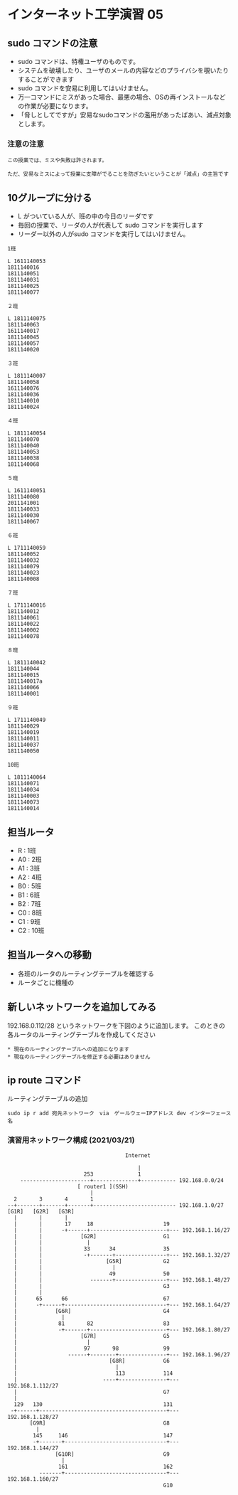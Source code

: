 # インターネット工学演習 05


## sudo コマンドの注意

* sudo コマンドは、特権ユーザのものです。
* システムを破壊したり、ユーザのメールの内容などのプライバシを覗いたりすることができます
* sudo コマンドを安易に利用してはいけません。
* 万一コマンドにミスがあった場合、最悪の場合、OSの再インストールなどの作業が必要になります。
* 「脅しとしてですが」安易なsudoコマンドの濫用があったばあい、減点対象とします。

### 注意の注意

	この授業では、ミスや失敗は許されます。
	
	ただ、安易なミスによって授業に支障がでることを防ぎたいということが「減点」の主旨です

## 10グループに分ける


* L がついている人が、班の中の今日のリーダです
* 毎回の授業で、リーダの人が代表して sudo コマンドを実行します
* リーダー以外の人がsudo コマンドを実行してはいけません。

```
1班

L 1611140053
1811140016
1811140051
1811140031
1811140025
1811140077

２班

L 1811140075
1811140063
1611140017
1811140045
1811140057
1811140020

３班

L 1811140007
1811140058
1611140076
1811140036
1811140010
1811140024

４班

L 1811140054
1811140070
1811140040
1811140053
1811140038
1811140068

５班

L 1611140051
1811140080
2011141001
1811140033
1811140030
1811140067

６班

L 1711140059
1811140052
1811140032
1811140079
1811140023
1811140008

７班

L 1711140016
1811140012
1811140061
1811140022
1811140002
1811140078

８班

L 1811140042
1811140044
1811140015
1811140017a
1811140066
1811140001

９班

L 1711140049
1811140029
1811140019
1811140011
1811140037
1811140050

10班

L 1811140064
1811140071
1811140034
1811140003
1811140073
1811140014
```


## 担当ルータ

* R  :   1班
* A0 :   2班
* A1 :   3班
* A2 :   4班
* B0 :   5班
* B1 :   6班
* B2 :   7班
* C0 :   8班
* C1 :   9班
* C2 :  10班


## 担当ルータへの移動

* 各班のルータのルーティングテーブルを確認する
* ルータごとに機種の

## 新しいネットワークを追加してみる

192.168.0.112/28 というネットワークを下図のように追加します。
このときの各ルータのルーティングテーブルを作成してください

	* 現在のルーティングテーブルへの追加になります
	* 現在のルーティングテーブルを修正する必要はありません


## ip route コマンド

ルーティングテーブルの追加

```
sudo ip r add 宛先ネットワーク　via　ゲールウェーIPアドレス dev インターフェース名
```

### 演習用ネットワーク構成 (2021/03/21)

```
                                     Internet

                                         |
                        253              1           
    ----------------------+--------------+----------- 192.168.0.0/24
                      [ router1 ](SSH)
                          |
  2       3       4       1                         
--+-------+-------+-------+-------------------------- 192.168.1.0/27
[G1R]   [G2R]   [G3R]                            
  |       |       |
  |       |       17     18                      19  
  |       |      -+------+------------------------+--- 192.168.1.16/27
  |       |            [G2R]                     G1 
  |       |              |               
  |       |             33      34               35  
  |       |             -+-------+----------------+--- 192.168.1.32/27
  |       |                    [G5R]             G2
  |       |                      |
  |       |                     49               50
  |       |               -------+----------------+--- 192.168.1.48/27
  |       |                                      G3
  |       |                     
  |      65      66                              67   
  |      -+------+--------------------------------+--- 192.168.1.64/27
  |            [G6R]                             G4
  |              |
  |             81       82                      83    
  |             -+-------+------------------------+--- 192.168.1.80/27
  |                    [G7R]                     G5
  |                      |
  |                     97       98              99         
  |                ------+--------+---------------+--- 192.168.1.96/27
  |                             [G8R]            G6
  |                               |
  |                               113            114             
  |                           ----+---------------+--- 192.168.1.112/27
  |                                              G7
  |                    
  129   130                                      131  
 -+------+----------------------------------------+--- 192.168.1.128/27
       [G9R]                                     G8
         |
        145     146                              147      
        -+-------+--------------------------------+--- 192.168.1.144/27
               [G10R]                            G9
                 |
                161                              162                         
          -------+--------------------------------+--- 192.168.1.160/27
                                                 G10

```